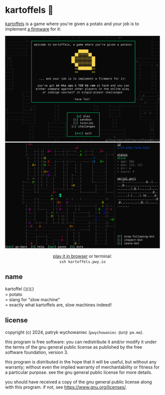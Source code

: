 # kartoffels 🥔

[kartoffels](https://kartoffels.pwy.io) is a game where you're given a potato
and your job is to implement [a firmware](https://github.com/patryk27/kartoffel)
for it:

![](./readme/img-v01.png)
![](./readme/img-v02.png)

<p align="center">
    <a href="https://kartoffels.pwy.io">play it in browser</a> or terminal:<br>
    <code>ssh kartoffels.pwy.io</code>
</p>

## name

kartoffel (🇩🇪)    
= potato    
= slang for "slow machine"    
= exactly what kartoffels are, slow machines indeed!

## license

copyright (c) 2024, patryk wychowaniec (`pwychowaniec @at@ pm.me`).

this program is free software: you can redistribute it and/or modify it under
the terms of the gnu general public license as published by the free software
foundation, version 3.

this program is distributed in the hope that it will be useful, but without any
warranty; without even the implied warranty of merchantability or fitness for a
particular purpose. see the gnu general public license for more details.

you should have received a copy of the gnu general public license along with
this program. if not, see <https://www.gnu.org/licenses/>. 
